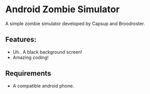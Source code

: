 # Android Zombie Simulator

A simple zombie simulator developed by Capsup and Broodroster.

## Features:

- Uh.. A black background screen!
- Amazing coding!

## Requirements

- A compatible android phone.